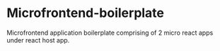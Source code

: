 # Microfrontend-boilerplate
Microfrontend application boilerplate comprising of 2 micro react apps under react host app. 
